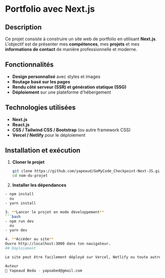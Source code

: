 # Portfolio avec Next.js

## Description  
Ce projet consiste à construire un site web de portfolio en utilisant **Next.js**.  
L'objectif est de présenter mes **compétences**, mes **projets** et mes **informations de contact** de manière professionnelle et moderne.

## Fonctionnalités  
- **Design personnalisé** avec styles et images  
- **Routage basé sur les pages**  
- **Rendu côté serveur (SSR) et génération statique (SSG)**  
- **Déploiement** sur une plateforme d'hébergement  

## Technologies utilisées  
- **Next.js**  
- **React.js**  
- **CSS / Tailwind CSS / Bootstrap** (ou autre framework CSS)  
- **Vercel / Netlify** pour le déploiement  

## Installation et exécution  

1. **Cloner le projet**  
   ```bash
   git clone https://github.com/yapeaud/GoMyCode_Checkpoint-Next-JS.git
   cd nom-du-projet

2. **Installer les dépendances**
 ```bash
- npm install
   ou
- yarn install

3. **Lancer le projet en mode développement**
 ```bash
- npm run dev
   ou
- yarn dev

4. **Accéder au site**
Ouvre http://localhost:3000 dans ton navigateur.
## Déploiement

Le site peut être facilement déployé sur Vercel, Netlify ou toute autre plateforme compatible avec Next.js.

Auteur
📌 Yapeaud Beda - yapoabed@gmail.com